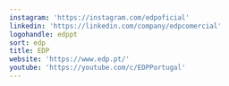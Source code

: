 ```yaml
---
instagram: 'https://instagram.com/edpoficial'
linkedin: 'https://linkedin.com/company/edpcomercial'
logohandle: edppt
sort: edp
title: EDP
website: 'https://www.edp.pt/'
youtube: 'https://youtube.com/c/EDPPortugal'
---
```

